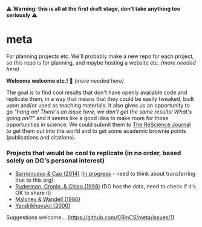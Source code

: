 ⚠️ **Warning: this is all at the first draft stage, don't take anything too seriously** ⚠️

# meta
For planning projects etc. 
We'll probably make a new repo for each project, so this repo is for planning, and maybe hosting a website etc.
_(more needed here)_

**Welcome welcome etc.!** 🥳 
_(more needed here)_

The goal is to find cool results that don't have openly available code and replicate them, in a way that means that they could be easily tweaked, built upon and/or used as teaching materials. It also gives us an opportunity to go _"hang on! There's an issue here, we don't get the same results! What's going on!?"_ and it seems like a good idea to make room for those opportunities in science.
We could submit them to [The ReScience Journal](https://github.com/ReScience/ReScience) to get them out into the world and to get some academic brownie points (publications and citations).

### Projects that would be cool to replicate (in no order, based solely on DG's personal interest)

- [Barrionuevo & Cao (2014)](https://doi.org/10.1364/JOSAA.31.00A131) ([in progress](https://github.com/da5nsy/BarrionuevoCao_Reproduction) - need to think about transferring that to this org).
- [Ruderman, Cronin, & Chiao (1998)](https://doi.org/10.1364/JOSAA.15.002036) (DG has the data, need to check if it's OK to share it)
- [Maloney & Wandell (1986)](https://doi.org/10.1364/JOSAA.3.000029)
- [Yendrikhovskij (2000)](https://doi.org/10.1002/1520-6378(2001)26:1+<::AID-COL50>3.0.CO;2-O)

Suggestions welcome... (https://github.com/CRinCS/meta/issues/1)
